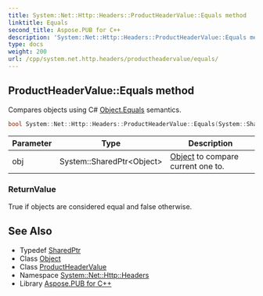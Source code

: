 ```yaml
---
title: System::Net::Http::Headers::ProductHeaderValue::Equals method
linktitle: Equals
second_title: Aspose.PUB for C++
description: 'System::Net::Http::Headers::ProductHeaderValue::Equals method. Compares objects using C# Object.Equals semantics in C++.'
type: docs
weight: 200
url: /cpp/system.net.http.headers/productheadervalue/equals/
---
```

## ProductHeaderValue::Equals method


Compares objects using C# [Object.Equals](../../../system/object/equals/) semantics.

```cpp
bool System::Net::Http::Headers::ProductHeaderValue::Equals(System::SharedPtr<Object> obj) override
```


| Parameter | Type | Description |
| --- | --- | --- |
| obj | System::SharedPtr\<Object\> | [Object](../../../system/object/) to compare current one to. |

### ReturnValue

True if objects are considered equal and false otherwise.

## See Also

* Typedef [SharedPtr](../../../system/sharedptr/)
* Class [Object](../../../system/object/)
* Class [ProductHeaderValue](../)
* Namespace [System::Net::Http::Headers](../../)
* Library [Aspose.PUB for C++](../../../)
